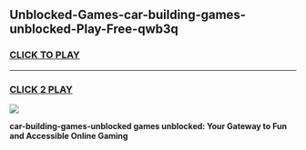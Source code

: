 
## Unblocked-Games-car-building-games-unblocked-Play-Free-qwb3q
<h3>
<a href="https://premium76.site?title=car-building-games-unblocked&ref=17A">CLICK TO PLAY</a></h3>
<hr>

<h3>
<a href="https://premium76.site?title=car-building-games-unblocked&ref=17A">CLICK 2 PLAY</a>
  
</h3>

<a href="https://premium76.site?title=car-building-games-unblocked&ref=17A"><img src="https://clearcache.store/games.png"></a>


**car-building-games-unblocked games unblocked: Your Gateway to Fun and Accessible Online Gaming**
